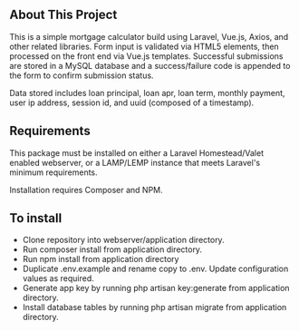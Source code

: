 ## About This Project

This is a simple mortgage calculator build using Laravel, Vue.js, Axios, and other related libraries. Form input is validated via HTML5 elements, then processed on the front end via Vue.js templates. Successful submissions are stored in a MySQL database and a success/failure code is appended to the form to confirm submission status. 

Data stored includes loan principal, loan apr, loan term, monthly payment, user ip address, session id, and uuid (composed of a timestamp).

## Requirements

This package must be installed on either a Laravel Homestead/Valet enabled webserver, or a LAMP/LEMP instance that meets Laravel's minimum requirements.

Installation requires Composer and NPM. 

## To install

- Clone repository into webserver/application directory.
- Run composer install from application directory.
- Run npm install from application directory
- Duplicate .env.example and rename copy to .env. Update configuration values as required.
- Generate app key by running php artisan key:generate from application directory.
- Install database tables by running php artisan migrate from application directory.